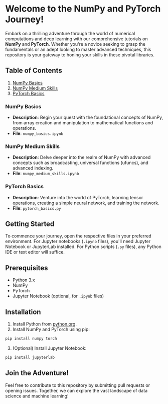 # Welcome to the NumPy and PyTorch Journey!

Embark on a thrilling adventure through the world of numerical computations and deep learning with our comprehensive tutorials on **NumPy** and **PyTorch**. Whether you're a novice seeking to grasp the fundamentals or an adept looking to master advanced techniques, this repository is your gateway to honing your skills in these pivotal libraries.

## Table of Contents

1. [NumPy Basics](#numpy-basics)
2. [NumPy Medium Skills](#numpy-medium-skills)
3. [PyTorch Basics](#pytorch-basics)

### NumPy Basics

- **Description**: Begin your quest with the foundational concepts of NumPy, from array creation and manipulation to mathematical functions and operations.
- **File**: `numpy_basics.ipynb`

### NumPy Medium Skills

- **Description**: Delve deeper into the realm of NumPy with advanced concepts such as broadcasting, universal functions (ufuncs), and advanced indexing.
- **File**: `numpy_medium_skills.ipynb`

### PyTorch Basics

- **Description**: Venture into the world of PyTorch, learning tensor operations, creating a simple neural network, and training the network.
- **File**: `pytorch_basics.py`

## Getting Started

To commence your journey, open the respective files in your preferred environment. For Jupyter notebooks (`.ipynb` files), you'll need Jupyter Notebook or JupyterLab installed. For Python scripts (`.py` files), any Python IDE or text editor will suffice.

## Prerequisites

- Python 3.x
- NumPy
- PyTorch
- Jupyter Notebook (optional, for `.ipynb` files)

## Installation

1. Install Python from [python.org](https://www.python.org/).
2. Install NumPy and PyTorch using pip:

```bash
pip install numpy torch
```

3. (Optional) Install Jupyter Notebook:

```bash
pip install jupyterlab
```

## Join the Adventure!

Feel free to contribute to this repository by submitting pull requests or opening issues. Together, we can explore the vast landscape of data science and machine learning!

